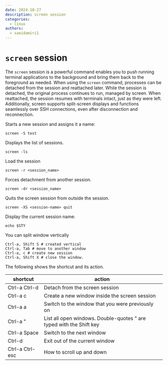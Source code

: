 ```yaml
---
date: 2024-10-27
description: screen session
categories:
  - linux
authors:
  - saeidamiri1
---
```


# `screen` session
The `screen` session is a powerful command enables you to push running terminal applications to the background and bring them back to the foreground as needed. When using the `screen` command, processes can be detached from the session and reattached later. While the session is detached, the original process continues to run, managed by screen. When reattached, the session resumes with terminals intact, just as they were left. Additionally, screen supports split-screen displays and functions seamlessly over SSH connections, even after disconnection and reconnection.


<!-- more -->

Starts a new session and assigns it a name:
```
screen -S test
```

Displays the list of sessions.
```
screen -ls
```

Load the session 
```
screen -r <session_name> 
```

Forces detachment from another session.
```
screen -dr <session_name>
```

Quits the screen session from outside the session.
```
screen -XS <session-name> quit
```

Display the current session name: 
```
echo $STY
```

You can split window vertically 

```
Ctrl-a, Shift S # created vertical 
Ctrl-a, Tab # move to another window
Ctrl-a, c # create new session
Ctrl-a, Shift X # close the window. 
```

The following shows the shortcut and its action.

| shortcut | action |
|-|-|
|Ctrl-a Ctrl-d | Detach from the screen session|
|Ctrl-a c| Create a new window inside the screen session|
|Ctrl-a a |  Switch to the window that you were previously on|
|Ctrl-a " | List all open windows. Double-quotes " are typed with the Shift key|
|Ctrl-a Space| Switch to the next window|
|Ctrl-d | Exit out of the current window|
|Ctrl-a  Ctrl-esc| How to scroll up and down|


